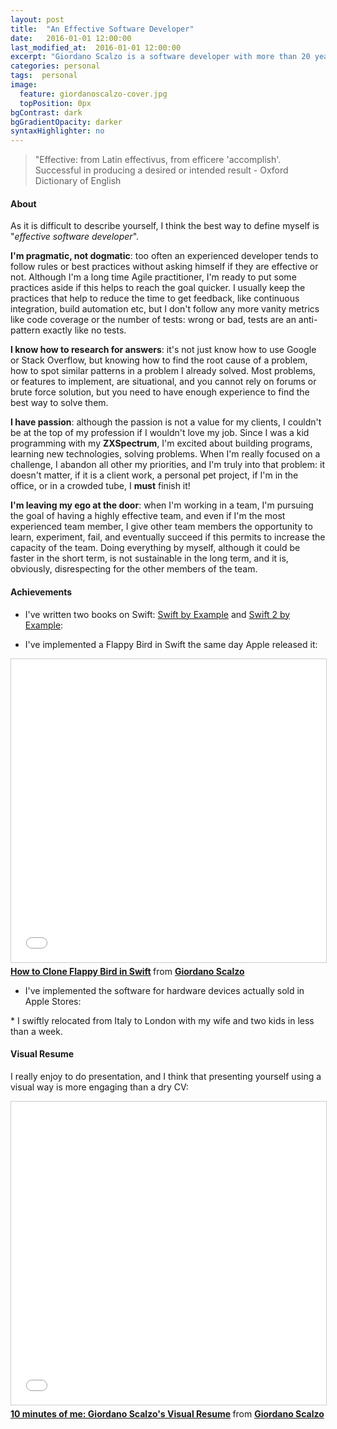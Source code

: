 ```yaml
---
layout: post
title:  "An Effective Software Developer"
date:   2016-01-01 12:00:00
last_modified_at:  2016-01-01 12:00:00
excerpt: "Giordano Scalzo is a software developer with more than 20 years of experience..."
categories: personal
tags:  personal
image:
  feature: giordanoscalzo-cover.jpg
  topPosition: 0px
bgContrast: dark
bgGradientOpacity: darker
syntaxHighlighter: no
---
```


<blockquote class="u--startsWithDoubleQuote">"Effective: from Latin effectivus, from efficere 'accomplish'. 
Successful in producing a desired or intended result - Oxford Dictionary of English</blockquote>

#### About
As it is difficult to describe yourself, I think the best way to define myself is "*effective software developer*".

**I'm pragmatic, not dogmatic**: too often an experienced developer tends to follow rules or best practices without asking himself if they are effective or not. Although I'm a long time Agile practitioner, I'm ready to put some practices aside if this helps to reach the goal quicker. I usually keep the practices that help to reduce the time to get feedback, like continuous integration, build automation etc, but I don't follow any more vanity metrics like code coverage or the number of tests: wrong or bad, tests are an anti-pattern exactly like no tests.

**I know how to research for answers**: it's not just know how to use Google or Stack Overflow, but knowing how to find the root cause of a problem, how to spot similar patterns in a problem I already solved. Most problems, or features to implement, are situational, and you cannot rely on forums or brute force solution, but you need to have enough experience to find the best way to solve them.

**I have passion**: although the passion is not a value for my clients, I couldn't be at the top of my profession if I wouldn't love my job.
Since I was a kid programming with my **ZXSpectrum**, I'm excited about building programs, learning new technologies, solving problems. When I'm really focused on a challenge, I abandon all other my priorities, and I'm truly into that problem: it doesn't matter, if it is a client work, a personal pet project, if I'm in the office, or in a crowded tube, I **must** finish it!

**I'm leaving my ego at the door**: when I'm working in a team, I'm pursuing the goal of having a highly effective team, and even if I'm the most experienced team member, I give other team members the opportunity to learn, experiment, fail, and eventually succeed if this permits to increase the capacity of the team. Doing everything by myself, although it could be faster in the short term, is not sustainable in the long term, and it is, obviously, disrespecting for the other members of the team.

#### Achievements

* I've written two books on Swift: [Swift by Example](https://www.packtpub.com/application-development/swift-example) and [Swift 2 by Example](http://swift-by-example.com):

<div class="img img--fullContainer img--16xLeading" style="background-image: url({{ site.baseurl_posts_img }}swiftbyexamplebooks.png);"></div>

* I've implemented a Flappy Bird in Swift the same day Apple released it:
<iframe src="//www.slideshare.net/slideshow/embed_code/key/6iDH7iR8k0JDec" width="595" height="485" frameborder="0" marginwidth="0" marginheight="0" scrolling="no" style="border:1px solid #CCC; border-width:1px; margin-bottom:5px; max-width: 100%;" allowfullscreen> </iframe> <div style="margin-bottom:5px"> <strong> <a href="//www.slideshare.net/giordano/how-to-clone-flappy-bird-in-swift" title="How to Clone Flappy Bird in Swift" target="_blank">How to Clone Flappy Bird in Swift</a> </strong> from <strong><a target="_blank" href="//www.slideshare.net/giordano">Giordano Scalzo</a></strong> </div>

* I've implemented the software for hardware devices actually sold in Apple Stores:
<div class="img img--fullContainer img--14xLeading" style="background-image: url({{ site.baseurl_posts_img }}plus-weather.jpg);"></div>
* I swiftly relocated from Italy to London with my wife and two kids in less than a week.

#### Visual Resume
I really enjoy to do presentation, and I think that presenting yourself using a visual way is more engaging than a dry CV:

<iframe src="//www.slideshare.net/slideshow/embed_code/key/csqg1JS11sQXgr" width="595" height="485" frameborder="0" marginwidth="0" marginheight="0" scrolling="no" style="border:1px solid #CCC; border-width:1px; margin-bottom:5px; max-width: 100%;" allowfullscreen> </iframe> <div style="margin-bottom:5px"> <strong> <a href="//www.slideshare.net/giordano/10-minutes-of-me-giordano-scalzos-visual-resume" title="10 minutes of me: Giordano Scalzo&#x27;s Visual Resume" target="_blank">10 minutes of me: Giordano Scalzo&#x27;s Visual Resume</a> </strong> from <strong><a target="_blank" href="//www.slideshare.net/giordano">Giordano Scalzo</a></strong> </div>
